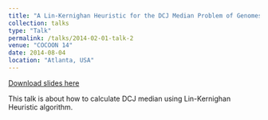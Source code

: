 ```yaml
---
title: "A Lin-Kernighan Heuristic for the DCJ Median Problem of Genomes with Unequal Contents"
collection: talks
type: "Talk"
permalink: /talks/2014-02-01-talk-2
venue: "COCOON 14"
date: 2014-08-04
location: "Atlanta, USA"
---
```


[Download slides here](http://academicpages.github.io/files/COCOON14.pptx)

This talk is about how to calculate DCJ median using Lin-Kernighan Heuristic algorithm.
